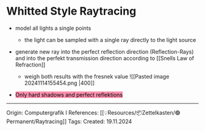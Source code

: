 # Whitted Style Raytracing

- model all lights a single points
	- the light can be sampled with a single ray directly to the light source
- generate new ray into the perfect reflection direction (Reflection-Rays) and into the perfekt transmission direction according to [[Snells Law of Refraction]]
	- weigh both results with the fresnek value
![[Pasted image 20241114155454.png |400]]

- <mark style="background: #FF5582A6;">Only hard shadows and perfect reflektions</mark>

---

Origin: Computergrafik I
References: [[💡Resources/📦Zettelkasten/🟢Permanent/Raytracing]]
Tags: 
Created: 19.11.2024

